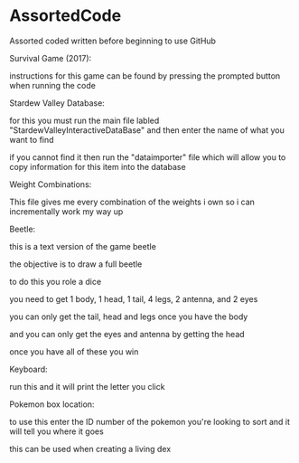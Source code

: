 # AssortedCode
Assorted coded written before beginning to use GitHub 


Survival Game (2017):


instructions for this game can be found by pressing the prompted button when running the code



Stardew Valley Database:

for this you must run the main file labled "StardewValleyInteractiveDataBase" and then enter the name of what you want to find

if you cannot find it then run the "dataimporter" file which will allow you to copy information for this item into the database



Weight Combinations:

This file gives me every combination of the weights i own so i can incrementally work my way up



Beetle:

this is a text version of the game beetle

the objective is to draw a full beetle



to do this you role a dice

you need to get 1 body, 1 head, 1 tail, 4 legs, 2 antenna, and 2 eyes



you can only get the tail, head and legs once you have the body 

and you can only get the eyes and antenna by getting the head

once you have all of these you win



Keyboard:

run this and it will print the letter you click



Pokemon box location:

to use this enter the ID number of the pokemon you're looking to sort and it will tell you where it goes

this can be used when creating a living dex
